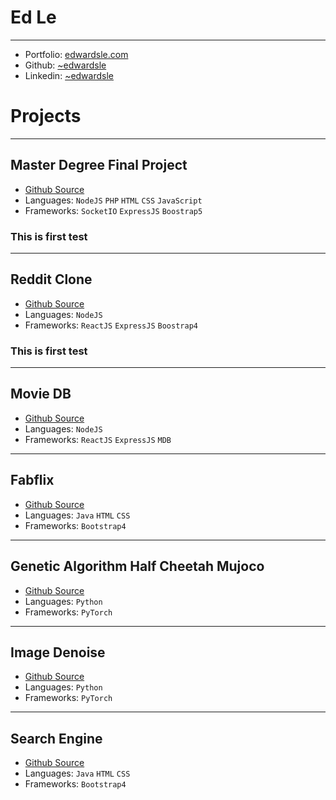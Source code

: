 # Ed Le
---
- Portfolio: [edwardsle.com](https://edwardsle.com)
- Github: [~edwardsle](https://edwardsle.github.io)
- Linkedin: [~edwardsle](https://linkedin.com/in/edwardsle)

# Projects
---
## Master Degree Final Project
- [Github Source](https://github.com/edwardsle/IVR-for-Pizzerias)
- Languages: `NodeJS` `PHP` `HTML` `CSS` `JavaScript`
- Frameworks: `SocketIO` `ExpressJS` `Boostrap5`
### This is first test
---
## Reddit Clone
- [Github Source](https://github.com/edwardsle/reddit)
- Languages: `NodeJS`
- Frameworks: `ReactJS` `ExpressJS` `Boostrap4`
### This is first test
---
## Movie DB
- [Github Source](https://github.com/edwardsle/moviedb)
- Languages: `NodeJS`
- Frameworks: `ReactJS` `ExpressJS` `MDB`
---
## Fabflix
- [Github Source](https://github.com/edwardsle/Fabflix)
- Languages: `Java` `HTML` `CSS`
- Frameworks: `Bootstrap4`
---
## Genetic Algorithm Half Cheetah Mujoco
- [Github Source](https://github.com/edwardsle/Genetic-Algorithm)
- Languages: `Python`
- Frameworks: `PyTorch`
---
## Image Denoise
- [Github Source](https://github.com/edwardsle/imagedenoise)
- Languages: `Python`
- Frameworks: `PyTorch`
---
## Search Engine
- [Github Source](https://github.com/edwardsle/Search-Engine)
- Languages: `Java` `HTML` `CSS`
- Frameworks: `Bootstrap4`
